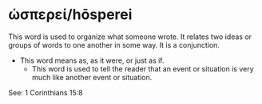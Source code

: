 # ὡσπερεί/hōsperei
This word is used to organize what someone wrote. It relates two ideas or groups of words to one another in some way. It is a conjunction.

* This word means as, as it were, or just as if.
    * This word is used to tell the reader that an event or situation is very much like another event or situation.

See: 1 Corinthians 15:8
